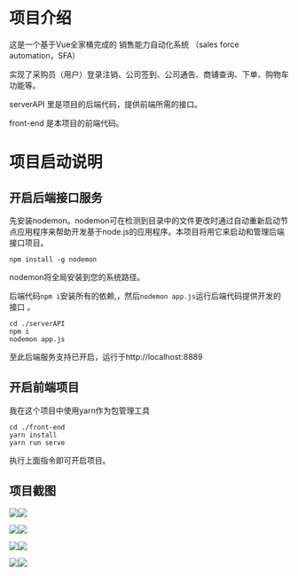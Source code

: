 # 项目介绍
这是一个基于Vue全家桶完成的 销售能力自动化系统 （sales force automation，SFA）

实现了采购员（用户）登录注销、公司签到、公司通告、商铺查询、下单、购物车功能等。

serverAPI 里是项目的后端代码，提供前端所需的接口。

front-end 是本项目的前端代码。



# 项目启动说明

## 开启后端接口服务

先安装nodemon。nodemon可在检测到目录中的文件更改时通过自动重新启动节点应用程序来帮助开发基于node.js的应用程序。本项目将用它来启动和管理后端接口项目。

```
npm install -g nodemon
```

nodemon将全局安装到您的系统路径。

后端代码`npm i`安装所有的依赖,，然后`nodemon app.js`运行后端代码提供开发的接口 。

```
cd ./serverAPI
npm i
nodemon app.js
```

至此后端服务支持已开启，运行于http://localhost:8889



## 开启前端项目

我在这个项目中使用yarn作为包管理工具

```
cd ./front-end
yarn install
yarn run serve
```

执行上面指令即可开启项目。



## 项目截图

![](https://pic2.zhimg.com/80/v2-049484481879fa9f302723b8abc707c5_720w.jpg)![](https://pic1.zhimg.com/80/v2-2a8cd5831b694f9ee2bd9506ca826878_720w.jpg)

![](https://pic4.zhimg.com/80/v2-0f8aa212daf851c6b455730e88e545bb_720w.jpg)![](https://pic3.zhimg.com/80/v2-55387e70fd158eb32552a706f0d9e9ca_720w.jpg)

![](https://pic4.zhimg.com/80/v2-3bd5e3b18da84d2105cab0d93a8a5f77_720w.jpg)![](https://pic4.zhimg.com/80/v2-59c5b6ae6630800aeee3ddbff7590413_720w.jpg)

![](https://pic4.zhimg.com/80/v2-9205455fa56e1af37abacc53e0ed6cbb_720w.jpg)![](https://pic4.zhimg.com/80/v2-98cca73702316041c09f63c528a4796b_720w.jpg)

